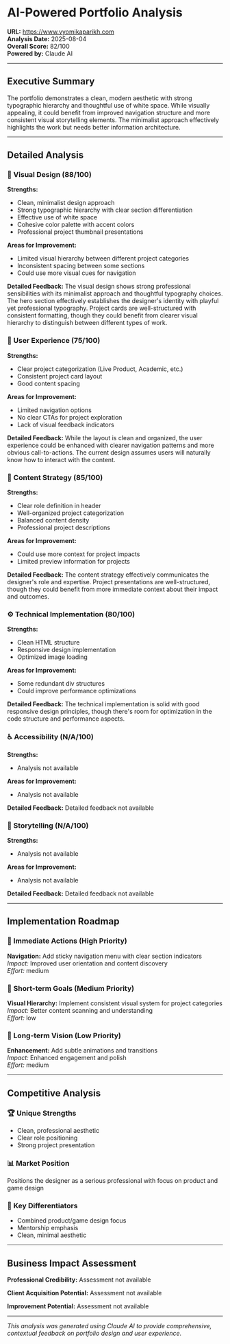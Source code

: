 
# AI-Powered Portfolio Analysis

**URL:** https://www.vyomikaparikh.com  
**Analysis Date:** 2025-08-04  
**Overall Score:** 82/100  
**Powered by:** Claude AI

---

## Executive Summary

The portfolio demonstrates a clean, modern aesthetic with strong typographic hierarchy and thoughtful use of white space. While visually appealing, it could benefit from improved navigation structure and more consistent visual storytelling elements. The minimalist approach effectively highlights the work but needs better information architecture.

---

## Detailed Analysis

### 🎨 Visual Design (88/100)

**Strengths:**
- Clean, minimalist design approach
- Strong typographic hierarchy with clear section differentiation
- Effective use of white space
- Cohesive color palette with accent colors
- Professional project thumbnail presentations

**Areas for Improvement:**
- Limited visual hierarchy between different project categories
- Inconsistent spacing between some sections
- Could use more visual cues for navigation

**Detailed Feedback:**
The visual design shows strong professional sensibilities with its minimalist approach and thoughtful typography choices. The hero section effectively establishes the designer's identity with playful yet professional typography. Project cards are well-structured with consistent formatting, though they could benefit from clearer visual hierarchy to distinguish between different types of work.

### 🚀 User Experience (75/100)

**Strengths:**
- Clear project categorization (Live Product, Academic, etc.)
- Consistent project card layout
- Good content spacing

**Areas for Improvement:**
- Limited navigation options
- No clear CTAs for project exploration
- Lack of visual feedback indicators

**Detailed Feedback:**
While the layout is clean and organized, the user experience could be enhanced with clearer navigation patterns and more obvious call-to-actions. The current design assumes users will naturally know how to interact with the content.

### 📝 Content Strategy (85/100)

**Strengths:**
- Clear role definition in header
- Well-organized project categorization
- Balanced content density
- Professional project descriptions

**Areas for Improvement:**
- Could use more context for project impacts
- Limited preview information for projects

**Detailed Feedback:**
The content strategy effectively communicates the designer's role and expertise. Project presentations are well-structured, though they could benefit from more immediate context about their impact and outcomes.

### ⚙️ Technical Implementation (80/100)

**Strengths:**
- Clean HTML structure
- Responsive design implementation
- Optimized image loading

**Areas for Improvement:**
- Some redundant div structures
- Could improve performance optimizations

**Detailed Feedback:**
The technical implementation is solid with good responsive design principles, though there's room for optimization in the code structure and performance aspects.

### ♿ Accessibility (N/A/100)

**Strengths:**
- Analysis not available

**Areas for Improvement:**
- Analysis not available

**Detailed Feedback:**
Detailed feedback not available

### 📖 Storytelling (N/A/100)

**Strengths:**
- Analysis not available

**Areas for Improvement:**
- Analysis not available

**Detailed Feedback:**
Detailed feedback not available

---

## Implementation Roadmap

### 🚨 Immediate Actions (High Priority)
**Navigation:** Add sticky navigation menu with clear section indicators  
*Impact:* Improved user orientation and content discovery  
*Effort:* medium

### 📅 Short-term Goals (Medium Priority)
**Visual Hierarchy:** Implement consistent visual system for project categories  
*Impact:* Better content scanning and understanding  
*Effort:* low

### 🎯 Long-term Vision (Low Priority)
**Enhancement:** Add subtle animations and transitions  
*Impact:* Enhanced engagement and polish  
*Effort:* medium

---

## Competitive Analysis

### 🏆 Unique Strengths
- Clean, professional aesthetic
- Clear role positioning
- Strong project presentation

### 📊 Market Position
Positions the designer as a serious professional with focus on product and game design

### 🌟 Key Differentiators
- Combined product/game design focus
- Mentorship emphasis
- Clean, minimal aesthetic

---

## Business Impact Assessment

**Professional Credibility:** Assessment not available

**Client Acquisition Potential:** Assessment not available

**Improvement Potential:** Assessment not available

---

*This analysis was generated using Claude AI to provide comprehensive, contextual feedback on portfolio design and user experience.*
